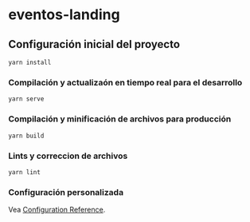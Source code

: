 # eventos-landing


## Configuración inicial del proyecto
```
yarn install
```

### Compilación y actualizaón en tiempo real para el desarrollo
```
yarn serve
```

### Compilación y minificación de archivos para producción
```
yarn build
```

### Lints y correccion de archivos
```
yarn lint
```

### Configuración personalizada
Vea [Configuration Reference](https://cli.vuejs.org/config/).
